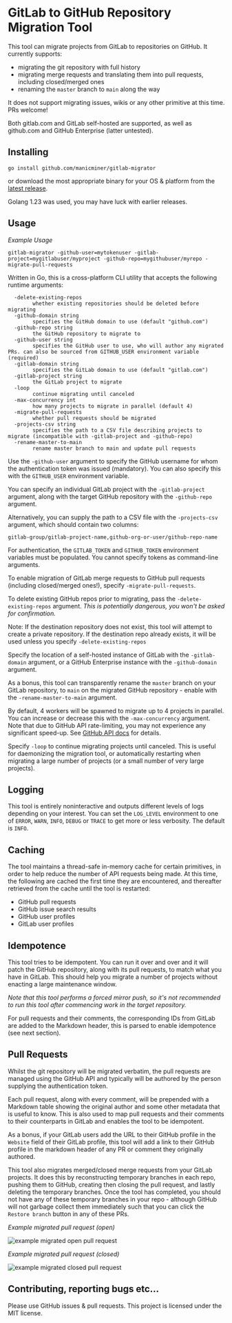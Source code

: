 # GitLab to GitHub Repository Migration Tool

This tool can migrate projects from GitLab to repositories on GitHub. It currently supports:

* migrating the git repository with full history
* migrating merge requests and translating them into pull requests, including closed/merged ones
* renaming the `master` branch to `main` along the way

It does not support migrating issues, wikis or any other primitive at this time. PRs welcome!

Both gitlab.com and GitLab self-hosted are supported, as well as github.com and GitHub Enterprise (latter untested).

## Installing

```
go install github.com/manicminer/gitlab-migrator
```

or download the most appropriate binary for your OS & platform from the [latest release](https://github.com/manicminer/gitlab-migrator/releases/latest).

Golang 1.23 was used, you may have luck with earlier releases.

## Usage

_Example Usage_

```
gitlab-migrator -github-user=mytokenuser -gitlab-project=mygitlabuser/myproject -github-repo=mygithubuser/myrepo -migrate-pull-requests
```

Written in Go, this is a cross-platform CLI utility that accepts the following runtime arguments:

```
  -delete-existing-repos
        whether existing repositories should be deleted before migrating
  -github-domain string
        specifies the GitHub domain to use (default "github.com")
  -github-repo string
        the GitHub repository to migrate to
  -github-user string
        specifies the GitHub user to use, who will author any migrated PRs. can also be sourced from GITHUB_USER environment variable (required)
  -gitlab-domain string
        specifies the GitLab domain to use (default "gitlab.com")
  -gitlab-project string
        the GitLab project to migrate
  -loop
        continue migrating until canceled
  -max-concurrency int
        how many projects to migrate in parallel (default 4)
  -migrate-pull-requests
        whether pull requests should be migrated
  -projects-csv string
        specifies the path to a CSV file describing projects to migrate (incompatible with -gitlab-project and -github-repo)
  -rename-master-to-main
        rename master branch to main and update pull requests
```

Use the `-github-user` argument to specify the GitHub username for whom the authentication token was issued (mandatory). You can also specify this with the `GITHUB_USER` environment variable.

You can specify an individual GitLab project with the `-gitlab-project` argument, along with the target GitHub repository with the `-github-repo` argument.

Alternatively, you can supply the path to a CSV file with the `-projects-csv` argument, which should contain two columns:

```csv
gitlab-group/gitlab-project-name,github-org-or-user/github-repo-name
```

For authentication, the `GITLAB_TOKEN` and `GITHUB_TOKEN` environment variables must be populated. You cannot specify tokens as command-line arguments.

To enable migration of GitLab merge requests to GitHub pull requests (including closed/merged ones!), specify `-migrate-pull-requests`.

To delete existing GitHub repos prior to migrating, pass the `-delete-existing-repos` argument. _This is potentially dangerous, you won't be asked for confirmation._

Note: If the destination repository does not exist, this tool will attempt to create a private repository. If the destination repo already exists, it will be used unless you specify `-delete-existing-repos`

Specify the location of a self-hosted instance of GitLab with the `-gitlab-domain` argument, or a GitHub Enterprise instance with the `-github-domain` argument.

As a bonus, this tool can transparently rename the `master` branch on your GitLab repository, to `main` on the migrated GitHub repository - enable with the `-rename-master-to-main` argument.

By default, 4 workers will be spawned to migrate up to 4 projects in parallel. You can increase or decrease this with the `-max-concurrency` argument. Note that due to GitHub API rate-limiting, you may not experience any significant speed-up. See [GitHub API docs](https://docs.github.com/en/rest/using-the-rest-api/rate-limits-for-the-rest-api) for details.

Specify `-loop` to continue migrating projects until canceled. This is useful for daemonizing the migration tool, or automatically restarting when migrating a large number of projects (or a small number of very large projects).

## Logging

This tool is entirely noninteractive and outputs different levels of logs depending on your interest. You can set the `LOG_LEVEL` environment to one of `ERROR`, `WARN`, `INFO`, `DEBUG` or `TRACE` to get more or less verbosity. The default is `INFO`.

## Caching

The tool maintains a thread-safe in-memory cache for certain primitives, in order to help reduce the number of API requests being made. At this time, the following are cached the first time they are encountered, and thereafter retrieved from the cache until the tool is restarted:

- GitHub pull requests
- GitHub issue search results
- GitHub user profiles
- GitLab user profiles

## Idempotence

This tool tries to be idempotent. You can run it over and over and it will patch the GitHub repository, along with its pull requests, to match what you have in GitLab. This should help you migrate a number of projects without enacting a large maintenance window.

_Note that this tool performs a forced mirror push, so it's not recommended to run this tool after commencing work in the target repository._

For pull requests and their comments, the corresponding IDs from GitLab are added to the Markdown header, this is parsed to enable idempotence (see next section).

## Pull Requests

Whilst the git repository will be migrated verbatim, the pull requests are managed using the GitHub API and typically will be authored by the person supplying the authentication token.

Each pull request, along with every comment, will be prepended with a Markdown table showing the original author and some other metadata that is useful to know.  This is also used to map pull requests and their comments to their counterparts in GitLab and enables the tool to be idempotent.

As a bonus, if your GitLab users add the URL to their GitHub profile in the `Website` field of their GitLab profile, this tool will add a link to their GitHub profile in the markdown header of any PR or comment they originally authored.

This tool also migrates merged/closed merge requests from your GitLab projects. It does this by reconstructing temporary branches in each repo, pushing them to GitHub, creating then closing the pull request, and lastly deleting the temporary branches. Once the tool has completed, you should not have any of these temporary branches in your repo - although GitHub will not garbage collect them immediately such that you can click the `Restore branch` button in any of these PRs.

_Example migrated pull request (open)_

![example migrated open pull request](pr-example-open.jpeg)

_Example migrated pull request (closed)_

![example migrated closed pull request](pr-example-closed.jpeg)

## Contributing, reporting bugs etc...

Please use GitHub issues & pull requests. This project is licensed under the MIT license.
